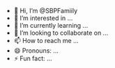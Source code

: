 - 👋 Hi, I’m @SBPFamiily
- 👀 I’m interested in ...
- 🌱 I’m currently learning ...
- 💞️ I’m looking to collaborate on ...
- 📫 How to reach me ...
- 😄 Pronouns: ...
- ⚡ Fun fact: ...

<!---
SBPFamiily/SBPFamiily is a ✨ special ✨ repository because its `README.md` (this file) appears on your GitHub profile.
You can click the Preview link to take a look at your changes.
--->

